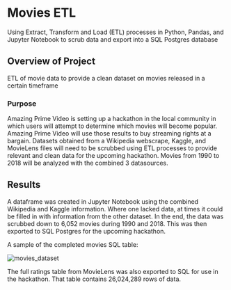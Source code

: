 # Movies ETL

Using Extract, Transform and Load (ETL) processes in Python, Pandas, and Jupyter Notebook to scrub data and export into a SQL Postgres database

## Overview of Project

ETL of movie data to provide a clean dataset on movies released in a certain timeframe

### Purpose

Amazing Prime Video is setting up a hackathon in the local community in which users will attempt to determine which movies will become popular. Amazing Prime Video will use those results to buy streaming rights at a bargain. Datasets obtained from a Wikipedia webscrape, Kaggle, and MovieLens files will need to be scrubbed using ETL processes to provide relevant and clean data for the upcoming hackathon. Movies from 1990 to 2018 will be analyzed with the combined 3 datasources.

## Results

A dataframe was created in Jupyter Notebook using the combined Wikipedia and Kaggle information. Where one lacked data, at times it could be filled in with information from the other dataset. In the end, the data was scrubbed down to 6,052 movies during 1990 and 2018. This was then exported to SQL Postgres for the upcoming hackathon. 

A sample of the completed movies SQL table:

![movies_dataset](https://user-images.githubusercontent.com/108373151/187052826-5f37c5bb-9bea-4f60-a1b4-a5e3d2106cae.png)

The full ratings table from MovieLens was also exported to SQL for use in the hackathon. That table contains 26,024,289 rows of data.